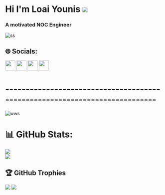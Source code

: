 # Hi I'm Loai Younis ![](https://user-images.githubusercontent.com/18350557/176309783-0785949b-9127-417c-8b55-ab5a4333674e.gif) 
### A motivated NOC Engineer
![ss](https://github.com/user-attachments/assets/ff2a9cd7-5a8d-4a47-ae09-7d448df1b56d)
## 🌐 Socials:
<p align="left"> <a href="https://www.facebook.com/LoayzYounis/" target="_blank" rel="noreferrer"> <picture> <source media="(prefers-color-scheme: dark)" srcset="https://raw.githubusercontent.com/danielcranney/readme-generator/main/public/icons/socials/facebook-dark.svg" /> <source media="(prefers-color-scheme: light)" srcset="https://raw.githubusercontent.com/danielcranney/readme-generator/main/public/icons/socials/facebook.svg" /> <img src="https://raw.githubusercontent.com/danielcranney/readme-generator/main/public/icons/socials/facebook.svg" width="32" height="32" /> </picture> </a> <a href="https://www.github.com/loaiyounis" target="_blank" rel="noreferrer"> <picture> <source media="(prefers-color-scheme: dark)" srcset="https://raw.githubusercontent.com/danielcranney/readme-generator/main/public/icons/socials/github-dark.svg" /> <source media="(prefers-color-scheme: light)" srcset="https://raw.githubusercontent.com/danielcranney/readme-generator/main/public/icons/socials/github.svg" /> <img src="https://raw.githubusercontent.com/danielcranney/readme-generator/main/public/icons/socials/github.svg" width="32" height="32" /> </picture> </a> <a href="http://www.instagram.com/loay_younis" target="_blank" rel="noreferrer"> <picture> <source media="(prefers-color-scheme: dark)" srcset="https://raw.githubusercontent.com/danielcranney/readme-generator/main/public/icons/socials/instagram-dark.svg" /> <source media="(prefers-color-scheme: light)" srcset="https://raw.githubusercontent.com/danielcranney/readme-generator/main/public/icons/socials/instagram.svg" /> <img src="https://raw.githubusercontent.com/danielcranney/readme-generator/main/public/icons/socials/instagram.svg" width="32" height="32" /> </picture> </a> <a href="https://www.linkedin.com/in/lzy221/" target="_blank" rel="noreferrer"> <picture> <source media="(prefers-color-scheme: dark)" srcset="https://raw.githubusercontent.com/danielcranney/readme-generator/main/public/icons/socials/linkedin-dark.svg" /> <source media="(prefers-color-scheme: light)" srcset="https://raw.githubusercontent.com/danielcranney/readme-generator/main/public/icons/socials/linkedin.svg" /> <img src="https://raw.githubusercontent.com/danielcranney/readme-generator/main/public/icons/socials/linkedin.svg" width="32" height="32" /> </picture> </a></p>

# ---------------------------------------------------------------------------
![wws](https://github.com/user-attachments/assets/97cdc13e-88bc-4d1e-8638-f198b4c49815)
# 📊 GitHub Stats:
![](https://github-readme-stats.vercel.app/api?username=Loaiyounis&theme=dark&hide_border=false&include_all_commits=false&count_private=false)<br/>
![](https://github-readme-streak-stats.herokuapp.com/?user=Loaiyounis&theme=dark&hide_border=false)<br/>


## 🏆 GitHub Trophies
![](https://github-profile-trophy.vercel.app/?username=Loaiyounis&theme=radical&no-frame=false&no-bg=true&margin-w=4)
<a href="https://www.github.com/loaiyounis" target="_blank" rel="noreferrer"><img
src="https://img.shields.io/github/followers/loaiyounis?logo=github&style=for-the-badge&color=facc15&labelColor=1c1917" /></a>
